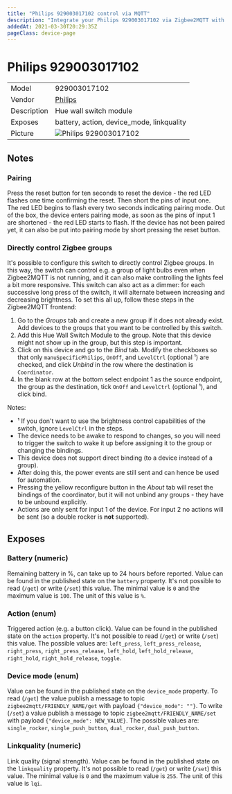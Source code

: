 ```yaml
---
title: "Philips 929003017102 control via MQTT"
description: "Integrate your Philips 929003017102 via Zigbee2MQTT with whatever smart home infrastructure you are using without the vendor's bridge or gateway."
addedAt: 2021-03-30T20:29:35Z
pageClass: device-page
---
```


<!-- !!!! -->
<!-- ATTENTION: This file is auto-generated through docgen! -->
<!-- You can only edit the "Notes"-Section between the two comment lines "Notes BEGIN" and "Notes END". -->
<!-- Do not use h1 or h2 heading within "## Notes"-Section. -->
<!-- !!!! -->

# Philips 929003017102

|     |     |
|-----|-----|
| Model | 929003017102  |
| Vendor  | [Philips](/supported-devices/#v=Philips)  |
| Description | Hue wall switch module |
| Exposes | battery, action, device_mode, linkquality |
| Picture | ![Philips 929003017102](https://www.zigbee2mqtt.io/images/devices/929003017102.jpg) |


<!-- Notes BEGIN: You can edit here. Add "## Notes" headline if not already present. -->
## Notes

### Pairing
Press the reset button for ten seconds to reset the device - the red LED flashes one time confirming the reset. Then short the pins of input one.  
The red LED begins to flash every two seconds indicating pairing mode.
Out of the box, the device enters pairing mode, as soon as the pins of input 1 are shortened - the red LED starts to flash.
If the device has not been paired yet, it can also be put into pairing mode by short pressing the reset button.

### Directly control Zigbee groups
It's possible to configure this switch to directly control Zigbee groups. In this way, the switch can control e.g. a group of light bulbs even when Zigbee2MQTT is not running, and it can also make controlling the lights feel a bit more responsive. This switch can also act as a dimmer: for each successive long press of the switch, it will alternate between increasing and decreasing brightness. To set this all up, follow these steps in the Zigbee2MQTT frontend:
1. Go to the *Groups* tab and create a new group if it does not already exist. Add devices to the groups that you want to be controlled by this switch.
1. Add this Hue Wall Switch Module to the group. Note that this device might not show up in the group, but this step is important.
1. Click on this device and go to the *Bind* tab. Modify the checkboxes so that only `manuSpecificPhilips`, `OnOff`, and `LevelCtrl` (optional ¹) are checked, and click *Unbind* in the row where the destination is `Coordinator`.
1. In the blank row at the bottom select endpoint 1 as the source endpoint, the group as the destination, tick `OnOff` and `LevelCtrl` (optional ¹), and click bind.

Notes:
- ¹ If you don't want to use the brightness control capabilities of the switch, ignore `LevelCtrl` in the steps.
- The device needs to be awake to respond to changes, so you will need to trigger the switch to wake it up before assigning it to the group or changing the bindings.
- This device does not support direct binding (to a device instead of a group).
- After doing this, the power events are still sent and can hence be used for automation.
- Pressing the yellow reconfigure button in the *About* tab will reset the bindings of the coordinator, but it will not unbind any groups - they have to be unbound explicitly.
- Actions are only sent for input 1 of the device. For input 2 no actions will be sent (so a double rocker is **not** supported).
<!-- Notes END: Do not edit below this line -->




## Exposes

### Battery (numeric)
Remaining battery in %, can take up to 24 hours before reported.
Value can be found in the published state on the `battery` property.
It's not possible to read (`/get`) or write (`/set`) this value.
The minimal value is `0` and the maximum value is `100`.
The unit of this value is `%`.

### Action (enum)
Triggered action (e.g. a button click).
Value can be found in the published state on the `action` property.
It's not possible to read (`/get`) or write (`/set`) this value.
The possible values are: `left_press`, `left_press_release`, `right_press`, `right_press_release`, `left_hold`, `left_hold_release`, `right_hold`, `right_hold_release`, `toggle`.

### Device mode (enum)
Value can be found in the published state on the `device_mode` property.
To read (`/get`) the value publish a message to topic `zigbee2mqtt/FRIENDLY_NAME/get` with payload `{"device_mode": ""}`.
To write (`/set`) a value publish a message to topic `zigbee2mqtt/FRIENDLY_NAME/set` with payload `{"device_mode": NEW_VALUE}`.
The possible values are: `single_rocker`, `single_push_button`, `dual_rocker`, `dual_push_button`.

### Linkquality (numeric)
Link quality (signal strength).
Value can be found in the published state on the `linkquality` property.
It's not possible to read (`/get`) or write (`/set`) this value.
The minimal value is `0` and the maximum value is `255`.
The unit of this value is `lqi`.

